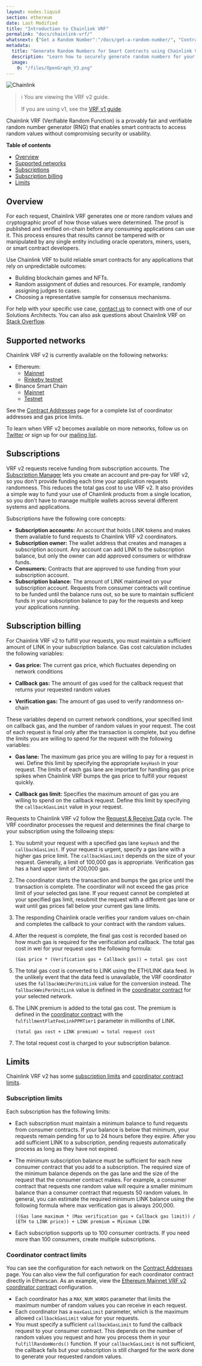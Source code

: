 ```yaml
---
layout: nodes.liquid
section: ethereum
date: Last Modified
title: "Introduction to Chainlink VRF"
permalink: "docs/chainlink-vrf/"
whatsnext: {"Get a Random Number":"/docs/get-a-random-number/", "Contract Addresses":"/docs/vrf-contracts/"}
metadata:
  title: "Generate Random Numbers for Smart Contracts using Chainlink VRF"
  description: "Learn how to securely generate random numbers for your smart contract with Chainlink VRF (an RNG). This guide uses Solidity code examples."
  image:
    0: "/files/OpenGraph_V3.png"
---
```

![Chainlink](/files/a4c6c80-85d09b6-19facd8-banner.png)

> ℹ️ You are viewing the VRF v2 guide.
>
> If you are using v1, see the [VRF v1 guide](./v1).

Chainlink VRF (Verifiable Random Function) is a provably fair and verifiable random number generator (RNG) that enables smart contracts to access random values without compromising security or usability.

**Table of contents**

- [Overview](#overview)
- [Supported networks](#supported-networks)
- [Subscriptions](#subscriptions)
- [Subscription billing](#subscription-billing)
- [Limits](#limits)

## Overview

For each request, Chainlink VRF generates one or more random values and cryptographic proof of how those values were determined. The proof is published and verified on-chain before any consuming applications can use it. This process ensures that results cannot be tampered with or manipulated by any single entity including oracle operators, miners, users, or smart contract developers.

Use Chainlink VRF to build reliable smart contracts for any applications that rely on unpredictable outcomes:

- Building blockchain games and NFTs.
- Random assignment of duties and resources. For example, randomly assigning judges to cases.
- Choosing a representative sample for consensus mechanisms.

For help with your specific use case, [contact us](https://chainlinkcommunity.typeform.com/to/OYQO67EF?page=docs-footer) to connect with one of our Solutions Architects. You can also ask questions about Chainlink VRF on [Stack Overflow](https://stackoverflow.com/questions/ask?tags=chainlink).

## Supported networks

Chainlink VRF v2 is currently available on the following networks:

- Ethereum:
  - [Mainnet](/docs/vrf-contracts/#ethereum-mainnet)
  - [Rinkeby testnet](/docs/vrf-contracts/#rinkeby-testnet)
- Binance Smart Chain
  - [Mainnet](/docs/vrf-contracts/#binance-smart-chain)
  - [Testnet](/docs/vrf-contracts/#binance-smart-chain-testnet)

See the [Contract Addresses](/docs/vrf-contracts) page for a complete list of coordinator addresses and gas price limits.

To learn when VRF v2 becomes available on more networks, follow us on [Twitter](https://twitter.com/chainlink) or sign up for our [mailing list](/docs/developer-communications/).

## Subscriptions

VRF v2 requests receive funding from subscription accounts. The [Subscription Manager](https://vrf.chain.link) lets you create an account and pre-pay for VRF v2, so you don't provide funding each time your application requests randomness. This reduces the total gas cost to use VRF v2. It also provides a simple way to fund your use of Chainlink products from a single location, so you don't have to manage multiple wallets across several different systems and applications.

Subscriptions have the following core concepts:

- **Subscription accounts:** An account that holds LINK tokens and makes them available to fund requests to Chainlink VRF v2 coordinators.
- **Subscription owner:** The wallet address that creates and manages a subscription account. Any account can add LINK to the subscription balance, but only the owner can add approved consumers or withdraw funds.
- **Consumers:** Contracts that are approved to use funding from your subscription account.
- **Subscription balance:** The amount of LINK maintained on your subscription account. Requests from consumer contracts will continue to be funded until the balance runs out, so be sure to maintain sufficient funds in your subscription balance to pay for the requests and keep your applications running.

## Subscription billing

For Chainlink VRF v2 to fulfill your requests, you must maintain a sufficient amount of LINK in your subscription balance. Gas cost calculation includes the following variables:

- **Gas price:** The current gas price, which fluctuates depending on network conditions

- **Callback gas:** The amount of gas used for the callback request that returns your requested random values

- **Verification gas:** The amount of gas used to verify randomness on-chain

These variables depend on current network conditions, your specified limit on callback gas, and the number of random values in your request. The cost of each request is final only after the transaction is complete, but you define the limits you are willing to spend for the request with the following variables:

- **Gas lane:** The maximum gas price you are willing to pay for a request in wei. Define this limit by specifying the appropriate `keyHash` in your request. The limits of each gas lane are important for handling gas price spikes when Chainlink VRF bumps the gas price to fulfill your request quickly.

- **Callback gas limit:** Specifies the maximum amount of gas you are willing to spend on the callback request. Define this limit by specifying the `callbackGasLimit` value in your request.

Requests to Chainlink VRF v2 follow the [Request & Receive Data](/docs/request-and-receive-data/) cycle. The VRF coordinator processes the request and determines the final charge to your subscription using the following steps:

1. You submit your request with a specified gas lane `keyHash` and the `callbackGasLimit`. If your request is urgent, specify a gas lane with a higher gas price limit. The `callbackGasLimit` depends on the size of your request. Generally, a limit of 100,000 gas is appropriate. Verification gas has a hard upper limit of 200,000 gas.

1. The coordinator starts the transaction and bumps the gas price until the transaction is complete. The coordinator will not exceed the gas price limit of your selected gas lane. If your request cannot be completed at your specified gas limit, resubmit the request with a different gas lane or wait until gas prices fall below your current gas lane limits.

1. The responding Chainlink oracle verifies your random values on-chain and completes the callback to your contract with the random values.

1. After the request is complete, the final gas cost is recorded based on how much gas is required for the verification and callback. The total gas cost in wei for your request uses the following formula:

    ```
    (Gas price * (Verification gas + Callback gas)) = total gas cost
    ```

1. The total gas cost is converted to LINK using the ETH/LINK data feed. In the unlikely event that the data feed is unavailable, the VRF coordinator uses the `fallbackWeiPerUnitLink` value for the conversion instead. The `fallbackWeiPerUnitLink` value is defined in the [coordinator contract](/docs/vrf-contracts/#configurations) for your selected network.

1. The LINK premium is added to the total gas cost. The premium is defined in the [coordinator contract](/docs/vrf-contracts/#configurations) with the `fulfillmentFlatFeeLinkPPMTier1` parameter in millionths of LINK.

    ```
    (total gas cost + LINK premium) = total request cost
    ```

1. The total request cost is charged to your subscription balance.

## Limits

Chainlink VRF v2 has some [subscription limits](#subscription-limits) and [coordinator contract limits](#coordinator-contract-limits).

### Subscription limits

Each subscription has the following limits:

- Each subscription must maintain a minimum balance to fund requests from consumer contracts. If your balance is below that minimum, your requests remain pending for up to 24 hours before they expire. After you add sufficient LINK to a subscription, pending requests automatically process as long as they have not expired.
- The minimum subscription balance must be sufficient for each new consumer contract that you add to a subscription. The required size of the minimum balance depends on the gas lane and the size of the request that the consumer contract makes. For example, a consumer contract that requests one random value will require a smaller minimum balance than a consumer contract that requests 50 random values. In general, you can estimate the required minimum LINK balance using the following formula where max verification gas is always 200,000.

    ```
    ((Gas lane maximum * (Max verification gas + Callback gas limit)) / (ETH to LINK price)) + LINK premium = Minimum LINK
    ```

- Each subscription supports up to 100 consumer contracts. If you need more than 100 consumers, create multiple subscriptions.

### Coordinator contract limits

You can see the configuration for each network on the [Contract Addresses](/docs/vrf-contracts/) page. You can also view the full configuration for each coordinator contract directly in Etherscan. As an example, view the [Ethereum Mainnet VRF v2 coordinator contract](https://etherscan.io/token/0x271682DEB8C4E0901D1a1550aD2e64D568E69909#readContract) configuration.

- Each coordinator has a `MAX_NUM_WORDS` parameter that limits the maximum number of random values you can receive in each request.
- Each coordinator has a `maxGasLimit` parameter, which is the maximum allowed `callbackGasLimit` value for your requests.
- You must specify a sufficient `callbackGasLimit` to fund the callback request to your consumer contract. This depends on the number of random values you request and how you process them in your `fulfillRandomWords()` function. If your `callbackGasLimit` is not sufficient, the callback fails but your subscription is still charged for the work done to generate your requested random values.
